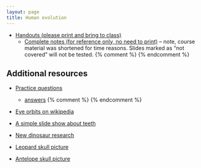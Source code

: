```yaml
---
layout: page
title: Human evolution
---
```


* [Handouts (please print and bring to class)](/materials/humans.handouts.pdf)
  * [Complete notes (for reference only, no need to print)](/materials/humans.complete.pdf) – note, course material was shortened for time reasons. Slides marked as “not covered” will not be tested.
{% comment %} 
{% endcomment %} 

## Additional resources

* [Practice questions](primate_ques.html)
	* [answers](primate_ans.html)
{% comment %} 
{% endcomment %} 

* [Eye orbits on wikipedia](https://en.wikipedia.org/wiki/Orbit_(anatomy))

* [A simple slide show about teeth](https://www.slideshare.net/SECBIO/teeth-28068645)

* [New dinosaur research](https://www.sciencedaily.com/releases/2018/04/180426130043.htm)

* [Leopard skull picture](https://upload.wikimedia.org/wikipedia/commons/thumb/d/da/SL_skull_4.JPG/1024px-SL_skull_4.JPG)

* [Antelope skull picture](https://upload.wikimedia.org/wikipedia/commons/thumb/6/6a/Cervus_elaphus_male_01_MWNH_692.jpg/1024px-Cervus_elaphus_male_01_MWNH_692.jpg)
